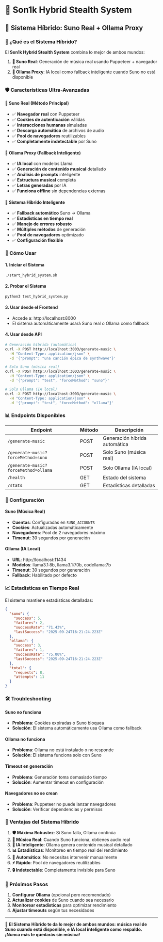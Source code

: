 # 🎵 Son1k Hybrid Stealth System

## 🚀 Sistema Híbrido: Suno Real + Ollama Proxy

### 🎯 ¿Qué es el Sistema Híbrido?

El **Son1k Hybrid Stealth System** combina lo mejor de ambos mundos:

1. **🤖 Suno Real**: Generación de música real usando Puppeteer + navegador real
2. **🧠 Ollama Proxy**: IA local como fallback inteligente cuando Suno no está disponible

### 🛡️ Características Ultra-Avanzadas

#### 🤖 Suno Real (Método Principal)
- ✅ **Navegador real** con Puppeteer
- ✅ **Cookies de autenticación** válidas
- ✅ **Interacciones humanas** simuladas
- ✅ **Descarga automática** de archivos de audio
- ✅ **Pool de navegadores** reutilizables
- ✅ **Completamente indetectable** por Suno

#### 🧠 Ollama Proxy (Fallback Inteligente)
- ✅ **IA local** con modelos Llama
- ✅ **Generación de contenido musical** detallado
- ✅ **Análisis de prompts** inteligente
- ✅ **Estructura musical** completa
- ✅ **Letras generadas** por IA
- ✅ **Funciona offline** sin dependencias externas

#### 🔄 Sistema Híbrido Inteligente
- ✅ **Fallback automático** Suno → Ollama
- ✅ **Estadísticas en tiempo real**
- ✅ **Manejo de errores robusto**
- ✅ **Múltiples métodos** de generación
- ✅ **Pool de navegadores** optimizado
- ✅ **Configuración flexible**

### 🚀 Cómo Usar

#### 1. Iniciar el Sistema
```bash
./start_hybrid_system.sh
```

#### 2. Probar el Sistema
```bash
python3 test_hybrid_system.py
```

#### 3. Usar desde el Frontend
- Accede a: http://localhost:8000
- El sistema automáticamente usará Suno real o Ollama como fallback

#### 4. Usar desde API
```bash
# Generación híbrida (automática)
curl -X POST http://localhost:3003/generate-music \
  -H "Content-Type: application/json" \
  -d '{"prompt": "una canción épica de synthwave"}'

# Solo Suno (música real)
curl -X POST http://localhost:3003/generate-music \
  -H "Content-Type: application/json" \
  -d '{"prompt": "test", "forceMethod": "suno"}'

# Solo Ollama (IA local)
curl -X POST http://localhost:3003/generate-music \
  -H "Content-Type: application/json" \
  -d '{"prompt": "test", "forceMethod": "ollama"}'
```

### 📊 Endpoints Disponibles

| Endpoint | Método | Descripción |
|----------|--------|-------------|
| `/generate-music` | POST | Generación híbrida automática |
| `/generate-music?forceMethod=suno` | POST | Solo Suno (música real) |
| `/generate-music?forceMethod=ollama` | POST | Solo Ollama (IA local) |
| `/health` | GET | Estado del sistema |
| `/stats` | GET | Estadísticas detalladas |

### 🔧 Configuración

#### Suno (Música Real)
- **Cuentas**: Configuradas en `SUNO_ACCOUNTS`
- **Cookies**: Actualizadas automáticamente
- **Navegadores**: Pool de 2 navegadores máximo
- **Timeout**: 30 segundos por generación

#### Ollama (IA Local)
- **URL**: http://localhost:11434
- **Modelos**: llama3.1:8b, llama3.1:70b, codellama:7b
- **Timeout**: 30 segundos por generación
- **Fallback**: Habilitado por defecto

### 📈 Estadísticas en Tiempo Real

El sistema mantiene estadísticas detalladas:

```json
{
  "suno": {
    "success": 5,
    "failures": 2,
    "successRate": "71.43%",
    "lastSuccess": "2025-09-24T16:21:24.223Z"
  },
  "ollama": {
    "success": 3,
    "failures": 1,
    "successRate": "75.00%",
    "lastSuccess": "2025-09-24T16:21:24.223Z"
  },
  "total": {
    "requests": 8,
    "attempts": 11
  }
}
```

### 🛠️ Troubleshooting

#### Suno no funciona
- **Problema**: Cookies expiradas o Suno bloquea
- **Solución**: El sistema automáticamente usa Ollama como fallback

#### Ollama no funciona
- **Problema**: Ollama no está instalado o no responde
- **Solución**: El sistema funciona solo con Suno

#### Timeout en generación
- **Problema**: Generación toma demasiado tiempo
- **Solución**: Aumentar timeout en configuración

#### Navegadores no se crean
- **Problema**: Puppeteer no puede lanzar navegadores
- **Solución**: Verificar dependencias y permisos

### 🎯 Ventajas del Sistema Híbrido

1. **🛡️ Máxima Robustez**: Si Suno falla, Ollama continúa
2. **🎵 Música Real**: Cuando Suno funciona, obtienes audio real
3. **🧠 IA Inteligente**: Ollama genera contenido musical detallado
4. **📊 Estadísticas**: Monitoreo en tiempo real del rendimiento
5. **🔄 Automático**: No necesitas intervenir manualmente
6. **⚡ Rápido**: Pool de navegadores reutilizables
7. **🔒 Indetectable**: Completamente invisible para Suno

### 🚀 Próximos Pasos

1. **Configurar Ollama** (opcional pero recomendado)
2. **Actualizar cookies** de Suno cuando sea necesario
3. **Monitorear estadísticas** para optimizar rendimiento
4. **Ajustar timeouts** según tus necesidades

---

**🎵 El Sistema Híbrido te da lo mejor de ambos mundos: música real de Suno cuando está disponible, e IA local inteligente como respaldo. ¡Nunca más te quedarás sin música!**


